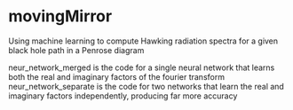 # movingMirror
Using machine learning to compute Hawking radiation spectra for a given black hole path in a Penrose diagram

neur_network_merged is the code for a single neural network that learns both the real and imaginary factors of the fourier transform
neur_network_separate is the code for two networks that learn the real and imaginary factors independently, producing far more accuracy

